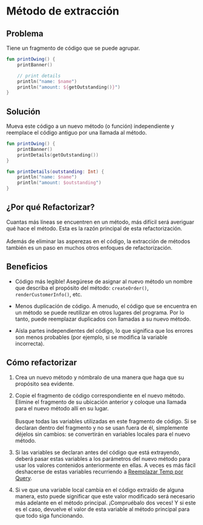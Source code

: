 # Método de extracción

## Problema

Tiene un fragmento de código que se puede agrupar.

```Kotlin
fun printOwing() {
    printBanner()

    // print details
    println("name: $name")
    println("amount: ${getOutstanding()}")
}
```

## Solución

Mueva este código a un nuevo método (o función) independiente y reemplace el código antiguo por una llamada al método.

```Kotlin
fun printOwing() {
    printBanner()
    printDetails(getOutstanding())
}

fun printDetails(outstanding: Int) {
    println("name: $name")
    println("amount: $outstanding")
}
```

## ¿Por qué Refactorizar?

Cuantas más líneas se encuentren en un método, más difícil será averiguar qué hace el método. Esta es la razón principal de esta refactorización.<br><br>Además de eliminar las asperezas en el código, la extracción de métodos también es un paso en muchos otros enfoques de refactorización.

## Beneficios

* Código más legible! Asegúrese de asignar al nuevo método un nombre que describa el propósito del método: `createOrder()`, `renderCustomerInfo()`, etc.

* Menos duplicación de código. A menudo, el código que se encuentra en un método se puede reutilizar en otros lugares del programa. Por lo tanto, puede reemplazar duplicados con llamadas a su nuevo método.

* Aísla partes independientes del código, lo que significa que los errores son menos probables (por ejemplo, si se modifica la variable incorrecta).

## Cómo refactorizar

1. Crea un nuevo método y nómbralo de una manera que haga que su propósito sea evidente.

2. Copie el fragmento de código correspondiente en el nuevo método. Elimine el fragmento de su ubicación anterior y coloque una llamada para el nuevo método allí en su lugar.<br><br>Busque todas las variables utilizadas en este fragmento de código. Si se declaran dentro del fragmento y no se usan fuera de él, simplemente déjelos sin cambios: se convertirán en variables locales para el nuevo método.

3. Si las variables se declaran antes del código que está extrayendo, deberá pasar estas variables a los parámetros del nuevo método para usar los valores contenidos anteriormente en ellas. A veces es más fácil deshacerse de estas variables recurriendo a [Reemplazar Temp por Query](./ReplaceTempwithQuery.md).

4. Si ve que una variable local cambia en el código extraído de alguna manera, esto puede significar que este valor modificado será necesario más adelante en el método principal. ¡Compruébalo dos veces! Y si este es el caso, devuelve el valor de esta variable al método principal para que todo siga funcionando.
